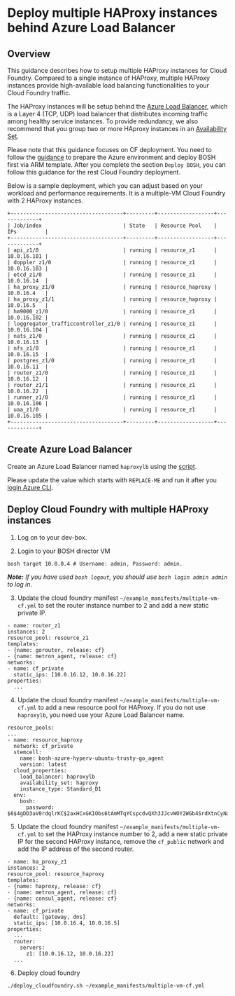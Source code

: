 # Deploy multiple HAProxy instances behind Azure Load Balancer

## Overview

This guidance describes how to setup multiple HAProxy instances for Cloud Foundry. Compared to a single instance of HAProxy, multiple HAProxy instances provide high-available load balancing functionalities to your Cloud Foundry traffic. 

The HAProxy instances will be setup behind the [Azure Load Balancer](https://azure.microsoft.com/en-us/documentation/articles/load-balancer-overview/), which is a Layer 4 (TCP, UDP) load balancer that distributes incoming traffic among healthy service instances. To provide redundancy, we also recommend that you group two or more HAproxy instances in an [Availability Set](https://azure.microsoft.com/en-us/documentation/articles/virtual-machines-manage-availability/).

Please note that this guidance focuses on CF deployment. You need to follow the [guidance](../../guidance.md) to prepare the Azure environment and deploy BOSH first via ARM template. After you complete the section `Deploy BOSH`, you can follow this guidance for the rest Cloud Foundry deployment.

Below is a sample deployment, which you can adjust based on your workload and performance requirements. It is a multiple-VM Cloud Foundry with 2 HAProxy instances.

  ```
  +------------------------------------+---------+------------------+-------------+
  | Job/index                          | State   | Resource Pool    | IPs         |
  +------------------------------------+---------+------------------+-------------+
  | api_z1/0                           | running | resource_z1      | 10.0.16.101 |
  | doppler_z1/0                       | running | resource_z1      | 10.0.16.103 |
  | etcd_z1/0                          | running | resource_z1      | 10.0.16.14  |
  | ha_proxy_z1/0                      | running | resource_haproxy | 10.0.16.4   |
  | ha_proxy_z1/1                      | running | resource_haproxy | 10.0.16.5   |
  | hm9000_z1/0                        | running | resource_z1      | 10.0.16.102 |
  | loggregator_trafficcontroller_z1/0 | running | resource_z1      | 10.0.16.104 |
  | nats_z1/0                          | running | resource_z1      | 10.0.16.13  |
  | nfs_z1/0                           | running | resource_z1      | 10.0.16.15  |
  | postgres_z1/0                      | running | resource_z1      | 10.0.16.11  |
  | router_z1/0                        | running | resource_z1      | 10.0.16.12  |
  | router_z1/1                        | running | resource_z1      | 10.0.16.22  |
  | runner_z1/0                        | running | resource_z1      | 10.0.16.106 |
  | uaa_z1/0                           | running | resource_z1      | 10.0.16.105 |
  +------------------------------------+---------+------------------+-------------+
  ```

## Create Azure Load Balancer

Create an Azure Load Balancer named `haproxylb` using the [script](./create-load-balancer.sh).

Please update the value which starts with `REPLACE-ME` and run it after you [login Azure CLI](../../get-started/create-service-principal.md#verify-your-service-principal).

## Deploy Cloud Foundry with multiple HAProxy instances

1. Log on to your dev-box.

2. Login to your BOSH director VM

  ```
  bosh target 10.0.0.4 # Username: admin, Password: admin.
  ```

  _**Note:** If you have used `bosh logout`, you should use `bosh login admin admin` to log in._

3. Update the cloud foundry manifest `~/example_manifests/multiple-vm-cf.yml` to set the router instance number to 2 and add a new static private IP.

  ```
  - name: router_z1
  instances: 2
  resource_pool: resource_z1
  templates:
  - {name: gorouter, release: cf}
  - {name: metron_agent, release: cf}
  networks:
  - name: cf_private
    static_ips: [10.0.16.12, 10.0.16.22]
  properties:
    ...
  ```

4. Update the cloud foundry manifest `~/example_manifests/multiple-vm-cf.yml` to add a new resource pool for HAProxy. If you do not use `haproxylb`, you need use your Azure Load Balancer name.

  ```
  resource_pools:
  ...
  - name: resource_haproxy
    network: cf_private
    stemcell:
      name: bosh-azure-hyperv-ubuntu-trusty-go_agent
      version: latest
    cloud_properties:
      load_balancer: haproxylb
      availability_set: haproxy
      instance_type: Standard_D1
    env:
      bosh:
        password: $6$4gDD3aV0rdqlrKC$2axHCxGKIObs6tAmMTqYCspcdvQXh3JJcvWOY2WGb4SrdXtnCyNaWlrf3WEqvYR2MYizEGp3kMmbpwBC6jsHt0
  ```

5. Update the cloud foundry manifest `~/example_manifests/multiple-vm-cf.yml` to set the HAProxy instance number to 2, add a new static private IP for the second HAProxy instance, remove the `cf_public` network and add the IP address of the second router.

  ```
  - name: ha_proxy_z1
  instances: 2
  resource_pool: resource_haproxy
  templates:
  - {name: haproxy, release: cf}
  - {name: metron_agent, release: cf}
  - {name: consul_agent, release: cf}
  networks:
  - name: cf_private
    default: [gateway, dns]
    static_ips: [10.0.16.4, 10.0.16.5]
  properties:
    ...
    router:
      servers:
        z1: [10.0.16.12, 10.0.16.22]
    ...
  ```

6. Deploy cloud foundry

  ```
  ./deploy_cloudfoundry.sh ~/example_manifests/multiple-vm-cf.yml
  ```

